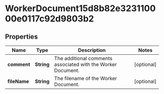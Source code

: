 

# WorkerDocument15d8b82e323110000e0117c92d9803b2


## Properties

| Name | Type | Description | Notes |
|------------ | ------------- | ------------- | -------------|
|**comment** | **String** | The additional comments associated with the Worker Document. |  [optional] |
|**fileName** | **String** | The filename of the Worker Document. |  [optional] |



